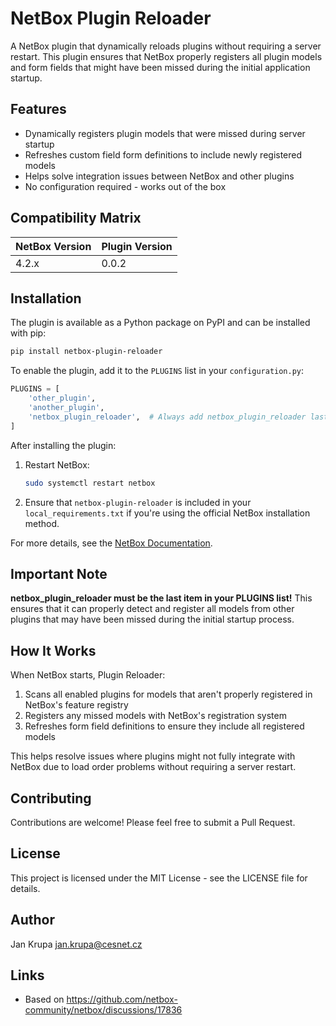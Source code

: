 # NetBox Plugin Reloader

A NetBox plugin that dynamically reloads plugins without requiring a server restart. This plugin ensures that NetBox properly registers all plugin models and form fields that might have been missed during the initial application startup.

## Features

- Dynamically registers plugin models that were missed during server startup
- Refreshes custom field form definitions to include newly registered models
- Helps solve integration issues between NetBox and other plugins
- No configuration required - works out of the box

## Compatibility Matrix

| NetBox Version | Plugin Version |
|----------------|---------------|
| 4.2.x          | 0.0.2         |

## Installation

The plugin is available as a Python package on PyPI and can be installed with pip:

```bash
pip install netbox-plugin-reloader
```

To enable the plugin, add it to the `PLUGINS` list in your `configuration.py`:

```python
PLUGINS = [
    'other_plugin',
    'another_plugin',
    'netbox_plugin_reloader',  # Always add netbox_plugin_reloader last!
]
```

After installing the plugin:

1. Restart NetBox:
   ```bash
   sudo systemctl restart netbox
   ```

2. Ensure that `netbox-plugin-reloader` is included in your `local_requirements.txt` if you're using the official NetBox installation method.

For more details, see the [NetBox Documentation](https://docs.netbox.dev/en/stable/plugins/).

## Important Note

**netbox_plugin_reloader must be the last item in your PLUGINS list!** This ensures that it can properly detect and register all models from other plugins that may have been missed during the initial startup process.

## How It Works

When NetBox starts, Plugin Reloader:

1. Scans all enabled plugins for models that aren't properly registered in NetBox's feature registry
2. Registers any missed models with NetBox's registration system
3. Refreshes form field definitions to ensure they include all registered models

This helps resolve issues where plugins might not fully integrate with NetBox due to load order problems without requiring a server restart.

## Contributing

Contributions are welcome! Please feel free to submit a Pull Request.

## License

This project is licensed under the MIT License - see the LICENSE file for details.

## Author

Jan Krupa <jan.krupa@cesnet.cz>

## Links
- Based on https://github.com/netbox-community/netbox/discussions/17836
